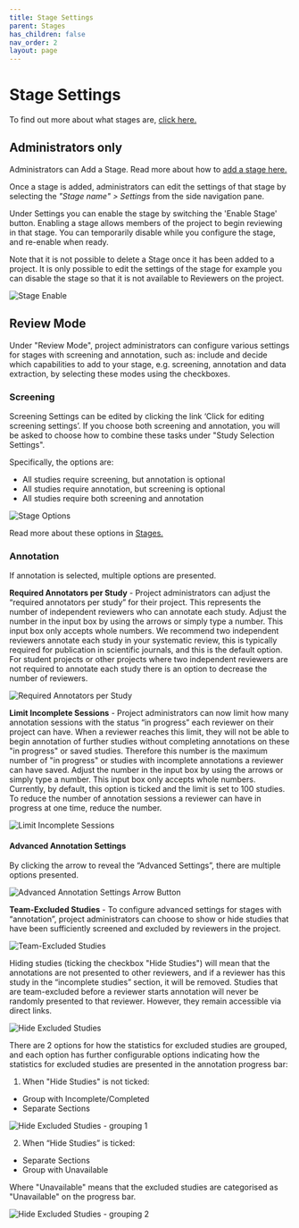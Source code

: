 ```yaml
---
title: Stage Settings
parent: Stages
has_children: false
nav_order: 2
layout: page
---
```


# Stage Settings
To find out more about what stages are, [click here.](../stages.html)

## Administrators only 

Administrators can Add a Stage. Read more about how to [add a stage here.](../stages.html)

Once a stage is added, administrators can edit the settings of that stage by selecting the *"Stage name" > Settings* from the side navigation pane.

Under Settings you can enable the stage by switching the 'Enable Stage' button. 
Enabling a stage allows members of the project to begin reviewing in that stage. You can temporarily disable while you configure the stage, and re-enable when ready.

Note that it is not possible to delete a Stage once it has been added to a project. It is only possible to edit the settings of the stage for example you can disable the stage so that it is not available to Reviewers on the project.


![Stage Enable](/figs/Fig_Stage-Settings-Advanced-settings-enable_NEW.png)


## Review Mode

Under "Review Mode", project administrators can configure various settings for stages with screening and annotation, such as: include and decide which capabilities to add to your stage, e.g. screening, annotation and data extraction, by selecting these modes using the checkboxes.  

### Screening
Screening Settings can be edited by clicking the link ‘Click for editing screening settings’. If you choose both screening and annotation, you will be asked to choose how to combine these tasks under "Study Selection Settings". 

Specifically, the options are: 
- All studies require screening, but annotation is optional 
- All studies require annotation, but screening is optional 
- All studies require both screening and annotation


![Stage Options](/figs/Fig_stage_options_NEW.png)


Read more about these options in [Stages.](../stages.html)

### Annotation
If annotation is selected, multiple options are presented. 

__Required Annotators per Study__ - Project administrators can adjust the “required annotators per study” for their project. This represents the number of independent reviewers who can annotate each study. Adjust the number in the input box by using the arrows or simply type a number. This input box only accepts whole numbers. 
We recommend two independent reviewers annotate each study in your systematic review, this is typically required for publication in scientific journals, and this is the default option. For student projects or other projects where two independent reviewers are not required to annotate each study there is an option to decrease the number of reviewers. 


![Required Annotators per Study](/figs/Fig_Stage-Advanced-settings-annotation-settings_NEW.png)


__Limit Incomplete Sessions__ - Project administrators can now limit how many annotation sessions with the status “in progress” each reviewer on their project can have. When a reviewer reaches this limit, they will not be able to begin annotation of further studies without completing annotations on these "in progress" or saved studies. Therefore this number is the maximum number of "in progress" or studies with incomplete annotations a reviewer can have saved.
Adjust the number in the input box by using the arrows or simply type a number. This input box only accepts whole numbers. Currently, by default, this option is ticked and the limit is set to 100 studies. To reduce the number of annotation sessions a reviewer can have in progress at one time, reduce the number.


![Limit Incomplete Sessions](/figs/Fig_Stage-Advanced-settings-maximum-incomplete-sessions_NEW.png)


#### Advanced Annotation Settings

By clicking the arrow to reveal the “Advanced Settings”, there are multiple options presented.


![Advanced Annotation Settings Arrow Button](/figs/Fig_Stage-Settings-Advanced-settings-arrow-button_NEW.png)


__Team-Excluded Studies__ - To configure advanced settings for stages with “annotation”, project administrators can choose to show or hide studies that have been sufficiently screened and excluded by reviewers in the project. 


![Team-Excluded Studies](/figs/Fig_Stage-Advanced-settings-hide-excluded-studies_1_NEW.png)


Hiding studies (ticking the checkbox "Hide Studies") will mean that the annotations are not presented to other reviewers, and if a reviewer has this study in the “incomplete studies” section, it will be removed.
Studies that are team-excluded before a reviewer starts annotation will never be randomly presented to that reviewer. However, they remain accessible via direct links.


![Hide Excluded Studies](/figs/Fig_Stage-Advanced-settings-hide-excluded-studies_2_NEW.png)


There are 2 options for how the statistics for excluded studies are grouped, and each option has further configurable options indicating how the statistics for excluded studies are presented in the annotation progress bar: 

1) When "Hide Studies" is not ticked: 
* Group with Incomplete/Completed
* Separate Sections


![Hide Excluded Studies - grouping 1](/figs/Fig_Stage-Advanced-settings-excluded-grouping-1_NEW.png)


2) When “Hide Studies” is ticked: 
* Separate Sections
* Group with Unavailable

Where "Unavailable" means that the excluded studies are categorised as "Unavailable" on the progress bar.


![Hide Excluded Studies - grouping 2](/figs/Stage-Advanced-settings-excluded-grouping-2.png)

